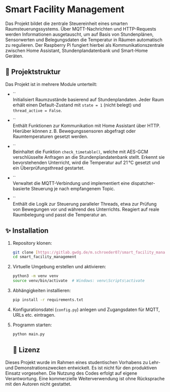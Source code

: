 # Smart Facility Management

Das Projekt bildet die zentrale Steuereinheit eines smarten Raumsteuerungssystems. Über MQTT-Nachrichten und HTTP-Requests werden Informationen ausgetauscht, um auf Basis von Stundenplänen, Sensorwerten und Belegungsdaten die Temperatur in Räumen automatisch zu regulieren. Der Raspberry Pi fungiert hierbei als Kommunikationszentrale zwischen Home Assistant, Stundenplandatenbank und Smart-Home Geräten.

## 🔧 Projektstruktur

Das Projekt ist in mehrere Module unterteilt:

- ``\
  Initialisiert Raumzustände basierend auf Stundenplandaten. Jeder Raum erhält einen Default-Zustand mit `state = 1` (nicht belegt) und `thread_active = False`.

- ``\
  Enthält Funktionen zur Kommunikation mit Home Assistant über HTTP. Hierüber können z. B. Bewegungssensoren abgefragt oder Raumtemperaturen gesetzt werden.

- ``\
  Beinhaltet die Funktion `check_timetable()`, welche mit AES-GCM verschlüsselte Anfragen an die Stundenplandatenbank stellt. Erkennt sie bevorstehenden Unterricht, wird die Temperatur auf 21 °C gesetzt und ein Überprüfungsthread gestartet.

- ``\
  Verwaltet die MQTT-Verbindung und implementiert eine dispatcher-basierte Steuerung je nach empfangenem Topic.

- ``\
  Enthält die Logik zur Steuerung paralleler Threads, etwa zur Prüfung von Bewegungen vor und während des Unterrichts. Reagiert auf reale Raumbelegung und passt die Temperatur an.

## ✨ Installation

1. Repository klonen:

   ```bash
   git clone [https://gitlab.gwdg.de/m.schroeder07/smart_facility_management.git](https://github.com/Marc338-art/Smart_Facility_Management_.git)
   cd smart_facility_management
   ```

2. Virtuelle Umgebung erstellen und aktivieren:

   ```bash
   python3 -m venv venv
   source venv/bin/activate  # Windows: venv\Scripts\activate
   ```

3. Abhängigkeiten installieren:

   ```bash
   pip install -r requirements.txt
   ```

4. Konfigurationsdatei (`config.py`) anlegen und Zugangsdaten für MQTT, URLs etc. eintragen.

5. Programm starten:

   ```bash
   python main.py
   ```
   ## 📄 Lizenz

Dieses Projekt wurde im Rahmen eines studentischen Vorhabens zu Lehr- und Demonstrationszwecken entwickelt. Es ist nicht für den produktiven Einsatz vorgesehen. Die Nutzung des Codes erfolgt auf eigene Verantwortung. Eine kommerzielle Weiterverwendung ist ohne Rücksprache mit den Autoren nicht gestattet.
